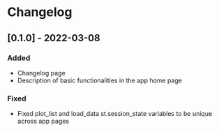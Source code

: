 # Changelog

## [0.1.0] - 2022-03-08

### Added

- Changelog page
- Description of basic functionalities in the app home page

### Fixed

- Fixed plot_list and load_data st.session_state variables to be unique across app pages

